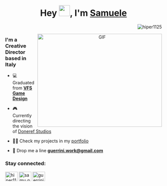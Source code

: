 <h1 align="center">Hey <img src="https://media.giphy.com/media/hvRJCLFzcasrR4ia7z/giphy.gif" width="35">, I'm <a href="https://linktr.ee/guerrini" target="blank">
Samuele</a></h1>
<p align="right"> <img src="https://komarev.com/ghpvc/?username=hiper1125&label=Profile%20views&color=0e75b6&style=flat" alt="hiper1125" /> </p>

<a target="_blank" align="center">
  <img align="right" top="500" height="300" width="400" alt="GIF" src="https://i.gifer.com/yy3.gif">
</a>

<h3 align="left">I'm a Creative Director based in Italy <br></h3>

- 💻 Graduated from [**VFS Game Design**](https://vfs.edu)

- 🎮 Currently directing the vision of [Doneref Studios](https://www.studios.doneref.com/)

- 👨‍💻 Check my projects in my [portfolio](https://linktr.ee/guerrini)

- 📧 Drop me a line **guerrini.work@gmail.com**

<h3 align="left">Stay connected:</h3>
<p align="left">
<a href="https://twitter.com/hiper1125" target="blank"><img align="center" src="https://raw.githubusercontent.com/rahuldkjain/github-profile-readme-generator/master/src/images/icons/Social/twitter.svg" alt="hiper1125" height="30" width="40" /></a>
<a href="https://fb.com/samu.guerrini" target="blank"><img align="center" src="https://raw.githubusercontent.com/rahuldkjain/github-profile-readme-generator/master/src/images/icons/Social/facebook.svg" alt="samu.guerrini" height="30" width="40" /></a>
<a href="https://instagram.com/guerrini.samuele" target="blank"><img align="center" src="https://raw.githubusercontent.com/rahuldkjain/github-profile-readme-generator/master/src/images/icons/Social/instagram.svg" alt="guerrini.samuele" height="30" width="40" /></a>
</p>
